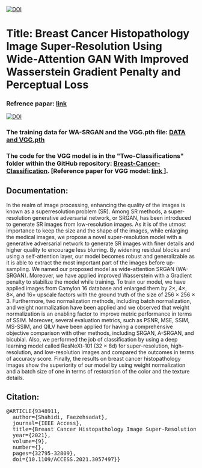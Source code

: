 


<a href="https://www.linkedin.com/in/fuzzy-shahidi"><img src="https://img.shields.io/badge/Linkdin-Fuzzy%20Shahidi-blue.svg" alt="DOI"></a>



# Title: Breast Cancer Histopathology Image Super-Resolution Using Wide-Attention GAN With Improved Wasserstein Gradient Penalty and Perceptual Loss

### Refrence papar: <a href="https://ieeexplore.ieee.org/abstract/document/9348911">link </a> 

<a href="https://ieeexplore.ieee.org/abstract/document/9348911"><img src="https://img.shields.io/badge/DOI-10.1109/ACCESS.2021.3057497-lightblue.svg" alt="DOI"></a>

### The training data for WA-SRGAN and the VGG.pth file:  <a href="https://drive.google.com/drive/folders/1atpgRIvZ2Q86o-6XeTV0ziDuw8UtXnqs?usp=sharing"> DATA and VGG.pth </a> 

### The code for the VGG model is in the "Two-Classifications" folder within the GitHub repository: [Breast-Cancer-Classification](https://github.com/Fuzzy-sh/Breast-Cancer-Classification). [Reference paper for VGG model: <a href="https://ieeexplore.ieee.org/document/9218931">link </a>].


## Documentation:

<p> In the realm of image processing, enhancing the quality of the images is known as a superresolution problem (SR). Among SR methods, a super-resolution generative adversarial network, or SRGAN, has been introduced to generate SR images from low-resolution images. As it is of the utmost importance to keep the size and the shape of the images, while enlarging the medical images, we propose a novel super-resolution model with a generative adversarial network to generate SR images with finer details and higher quality to encourage less blurring. By widening residual blocks and using a self-attention layer, our model becomes robust and generalizable as it is able to extract the most important part of the images before up-sampling. We named our proposed model as wide-attention SRGAN (WA-SRGAN). Moreover, we have applied improved Wasserstein with a Gradient penalty to stabilize the model while training. To train our model, we have applied images from Camylon 16 database and enlarged them by 2×, 4×, 8×, and 16× upscale factors with the ground truth of the size of 256 × 256 × 3. Furthermore, two normalization methods, including batch normalization, and weight normalization have been applied and we observed that weight normalization is an enabling factor to improve metric performance in terms of SSIM. Moreover, several evaluation metrics, such as PSNR, MSE, SSIM, MS-SSIM, and QILV have been applied for having a comprehensive objective comparison with other methods, including SRGAN, A-SRGAN, and bicubial. Also, we performed the job of classification by using a deep learning model called ResNeXt-101 (32 × 8d) for super-resolution, high-resolution, and low-resolution images and compared the outcomes in terms of accuracy score. Finally, the results on breast cancer histopathology images show the superiority of our model by using weight normalization and a batch size of one in terms of restoration of the color and the texture details. </p>

## Citation:

<pre>
@ARTICLE{9348911,
  author={Shahidi, Faezehsadat},
  journal={IEEE Access}, 
  title={Breast Cancer Histopathology Image Super-Resolution Using Wide-Attention GAN With Improved Wasserstein Gradient Penalty and Perceptual Loss}, 
  year={2021},
  volume={9},
  number={},
  pages={32795-32809},
  doi={10.1109/ACCESS.2021.3057497}}
  </pre>
